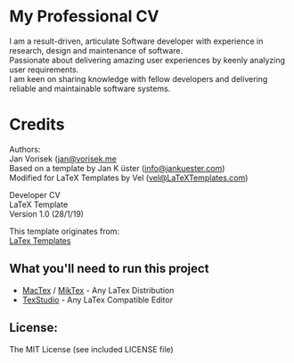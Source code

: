 # My Professional CV
 I am a result-driven, articulate Software developer with experience in research,
	design and maintenance of software.  
 Passionate about delivering amazing user experiences by keenly analyzing user requirements.   
	I am keen on sharing knowledge with fellow developers and delivering reliable and 
	maintainable software systems.

# Credits

 Authors:  
 Jan Vorisek (jan@vorisek.me   
 Based on a template by Jan K üster (info@jankuester.com)  
 Modified for LaTeX Templates by Vel (vel@LaTeXTemplates.com)  
 
 Developer CV   
 LaTeX Template   
 Version 1.0 (28/1/19)  

 This template originates from:  
 [LaTex Templates](http://www.LaTeXTemplates.com)
 
 ## What you'll need to run this project   
 - [MacTex](http://www.tug.org/mactex/) / [MikTex](https://miktex.org/) - Any LaTex Distribution 
 - [TexStudio](https://www.texstudio.org/) - Any LaTex Compatible Editor 
 
 
 ## License:
 The MIT License (see included LICENSE file)

 
